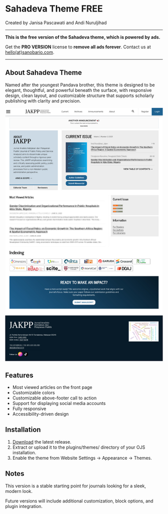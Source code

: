 # Sahadeva Theme FREE

Created by Janisa Pascawati and Andi Nuruljihad

---

**This is the free version of the Sahadeva theme, which is powered by ads.**

Get the **PRO VERSION** license to **remove all ads forever**. Contact us at [hello(at)sanobario.com](mailto:hello@sanobario.com).

---

## About Sahadeva Theme

Named after the youngest Pandava brother, this theme is designed to be elegant, thoughtful, and powerful beneath the surface, with responsive design, clean layout, and customizable structure that supports scholarly publishing with clarity and precision.

![Sanobar logo](demo_img.jpg)

## Features

- Most viewed articles on the front page
- Customizable colors
- Customizable above-footer call to action
- Support for displaying social media accounts
- Fully responsive
- Accessibility-driven design

## Installation

1. [Download](https://github.com/Sanobar-io/sahadeva-theme/releases) the latest release.
2. Extract or upload it to the plugins/themes/ directory of your OJS installation.
3. Enable the theme from Website Settings → Appearance → Themes.

## Notes

This version is a stable starting point for journals looking for a sleek, modern look.

Future versions will include additional customization, block options, and plugin integration.
